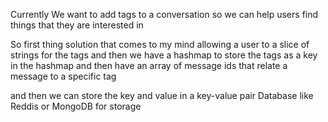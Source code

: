 Currently We want to add tags to a conversation so we can help users find things that they are interested in

So first thing solution that comes to my mind allowing a user to a slice of strings for the tags and then we have a hashmap to store the tags as a key in the hashmap and then have an array of message ids that relate a message to a specific tag

and then we can store the key and value in a key-value pair Database like Reddis or MongoDB for storage
